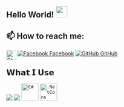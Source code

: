 ## Hello World! <img src="https://raw.githubusercontent.com/iampavangandhi/iampavangandhi/master/gifs/Hi.gif" width="30px"></h2>

## 📫 How to reach me: 
[![Facebook](http://i.imgur.com/fep1WsG.png) Facebook](https://www.facebook.com/julien.jelev.5)
 [![GitHub](https://i.stack.imgur.com/tskMh.png) GitHub](https://github.com/Jelev123)
  <a href="mailto:julienjelev2@gmail.com">
    <img align="left" alt="Shubhamdeep Jha | Gmail" width="26px" src="https://github.com/TheDudeThatCode/TheDudeThatCode/blob/master/Assets/Gmail.svg" />
  </a>



## 𝗪𝗵𝗮𝘁 𝗜 𝗨𝘀𝗲
<img src="https://img.icons8.com/color/48/000000/visual-studio.png"/></a>
<a src="https://github.com/"><img src="https://img.icons8.com/color/48/000000/github--v1.png"/></a>
 <code><img title="C#" height="45" src="https://github.com/zumrudu-anka/zumrudu-anka/blob/master/images/cSharp.svg"></code>
  <code><img title=".NetCore" height="45" src="https://github.com/zumrudu-anka/zumrudu-anka/blob/master/images/dotnetcore.svg"></code>



  


